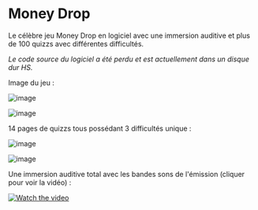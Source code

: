 # Money Drop
Le célèbre jeu Money Drop en logiciel avec une immersion auditive et plus de 100 quizzs avec différentes difficultés.

<i>Le code source du logiciel a été perdu et est actuellement dans un disque dur HS. </i>

Image du jeu :

![image](https://user-images.githubusercontent.com/56195432/159185212-377dff59-2744-4675-8cbf-73b67da9204a.png)

![image](https://user-images.githubusercontent.com/56195432/159185205-e49479f3-cd7a-4a3c-ba50-7979cd56e28c.png)

14 pages de quizzs tous possédant 3 difficultés unique :

![image](https://user-images.githubusercontent.com/56195432/159185233-b0d8b9cd-fca9-47dc-8a29-4368c16513e8.png)

![image](https://user-images.githubusercontent.com/56195432/159185240-7f0d0089-261c-4cd7-9956-fc0eb5596f7e.png)

Une immersion auditive total avec les bandes sons de l'émission (cliquer pour voir la vidéo) :


[![Watch the video](https://img.youtube.com/vi/rwKX0O4G3Bg/maxresdefault.jpg)](https://youtu.be/rwKX0O4G3Bg)
